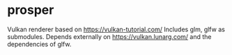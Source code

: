 # prosper

Vulkan renderer based on https://vulkan-tutorial.com/
Includes glm, glfw as submodules.
Depends externally on https://vulkan.lunarg.com/ and the dependencies of glfw.
